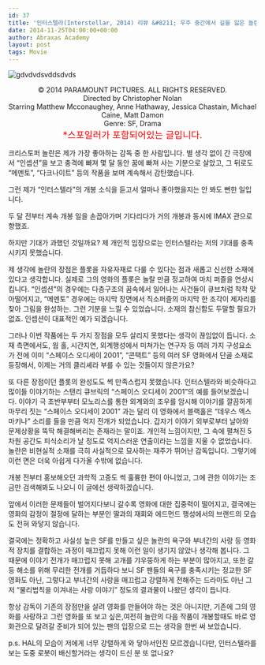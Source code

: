 ```yaml
---
id: 37
title: '인터스텔라(Interstellar, 2014) 리뷰 &#8211; 우주 중간에서 길을 잃은 놀란의 야심작 (스포일러 있음)'
date: 2014-11-25T04:00:00+00:00
author: Abraxas Academy
layout: post
tags: Movie
---
```


![gdvdvdsvddsdvds](https://farm5.staticflickr.com/4765/27967927399_e2c3710335_z.jpg)

<center>© 2014 PARAMOUNT PICTURES. ALL RIGHTS RESERVED.</center>





<center>Directed by Christopher Nolan</center>



<center>Starring Matthew Mcconaughey, Anne Hathaway, Jessica Chastain, Michael Caine, Matt Damon</center>



<center>Genre: SF, Drama</center>



 <center> <span style="font-size: 14pt; color: rgb(255, 0, 0);">*스포일러가 포함되어있는 글입니다.</span></center>

크리스토퍼 놀란은 제가 가장 좋아하는 감독 중 한 사람입니다. 별 생각 없이 간 극장에서 &#8220;인셉션&#8221;을 보고 충격에 빠져 몇 달 동안 꿈에 빠져 사는 기분으로 살았고, 그 뒤로도 “메멘토”, “다크나이트” 등의 작품을 보며 계속해서 감탄했습니다.

그런 제가 “인터스텔라”의 개봉 소식을 듣고서 얼마나 좋아했을지는 안 봐도 뻔한 일입니다.

두 달 전부터 계속 개봉 일을 손꼽아가며 기다리다가 거의 개봉과 동시에 IMAX 관으로 향했죠.

하지만 기대가 과했던 것일까요? 제 개인적 입장으로는 인터스텔라는 저의 기대를 충족시키지 못했습니다.

제 생각에 놀란의 장점은 플롯을 자유자재로 다룰 수 있다는 점과 새롭고 신선한 소재에 있다고 생각합니다. 실제로 그의 영화의 플롯은 놀랄 만큼 정교하여 마치 퍼즐을 연상시킵니다. “인셉션”의 경우에는 다층구조의 꿈속에서 일어나는 사건들이 큐브처럼 착착 맞아떨어지고, “메멘토” 경우에는 마지막 장면에서 직소퍼즐의 마지막 한 조각이 제자리를 찾아 그림을 완성하는. 그런 기분을 느낄 수 있었습니다. 소재의 참신함도 두말할 필요가 없죠. 인셉션이 대표적인 예가 되겠습니다.

그러나 이번 작품에는 두 가지 장점을 모두 살리지 못했다는 생각이 끊임없이 듭니다. 소재 측면에서도, 웜 홀, 시간지연, 외계행성에서 미쳐가는 연구자 등 여러 가지 구성요소가 전에 이미 “스페이스 오디세이 2001”, “콘택트” 등의 여러 SF 영화에서 단골 소재로 등장해서, 이제는 거의 클리셰라 부를 수 있는 것들이지 않은가요?

또 다른 장점이던 플롯의 완성도도 썩 만족스럽지 못했습니다. 인터스텔라와 비슷하다고 많이들 이야기하는 스탠리 큐브릭의 “스페이스 오디세이 2001”의 예를 들어보겠습니다. 이야기 극 초반부부터 모노리스를 통한 외계와의 조우를 암시해 이야기를 깔끔하게 마무리 짓는 “스페이스 오디세이 2001” 과는 달리 이 영화에서 블랙홀은 “데우스 엑스 마키나” 소리를 들을 만큼 억지 전개가 되었습니다. 갑자기 이야기 외부로부터 날아와 문제상황을 뚝딱 해결해버리는 존재라는 말이죠. 개인적 느낌이지만, 그 속에 펼쳐진 5차원 공간도 피식소리가 날 정도로 억지스러운 연출이라는 느낌을 지울 수 없었습니다. 놀란은 비현실적 소재를 극히 사실적으로 묘사하는 재주가 뛰어난 감독입니다. 그렇기에 이런 면은 더욱 아쉽게 다가올 수밖에 없습니다.

개봉 전부터 홍보해오던 과학적 고증도 썩 훌륭한 편이 아니었고, 그에 관한 이야기는 조금만 검색해봐도 나오니 이 글에선 생략하겠습니다.

앞에서 이러한 문제들이 벌어지다보니 갈수록 영화에 대한 집중력이 떨어지고, 결국에는 영화의 감정이 절정에 달하는 부분인 딸과의 재회와 에드먼드 행성에서의 브랜드의 모습도 전혀 와닿지 않습니다.

결국에는 정확하고 사실성 높은 SF를 만들고 싶은 놀란의 욕구와 부녀간의 사랑 등 영화적 장치를 결합하는 과정이 매끄럽지 못해 이런 일이 생기지 않았나 생각해 봅니다. 그 때문에 이야기 전개가 매끄럽지 못해 고개를 갸우뚱하게 하는 부분이 많아지고, 또한 갈등 해소를 위해 무리한 전개를 거듭하다 보니 SF 팬들의 욕구를 충족시키는 정교한 SF영화도 아닌, 그렇다고 부녀간의 사랑을 매끄럽고 강렬하게 전해주는 드라마도 아닌 그저 “물리법칙을 이겨내는 사랑 이야기” 정도의 결과물이 나왔단 생각이 듭니다.

항상 감독이 기존의 장점만을 살려 영화를 만들어야 하는 것은 아니지만, 기존에 그의 영화를 사랑하고 그런 영화를 또 보고 싶은,여전히 놀란의 다음 작품이 개봉할때도 바로 영화관으로 달려갈 준비가 되어 있는 팬의 입장으로 드는 생각을 한번 써 보았습니다.&nbsp;

p.s. HAL의 모습이 저에게 너무 강렬하게 와 닿아서인진 모르겠습니다만, 인터스텔라를 보는 도중 로봇이 배신할거라는 생각이 드신 분 또 없나요?


